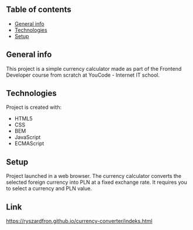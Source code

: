 ﻿## Table of contents
* [General info](#general-info)
* [Technologies](#technologies)
* [Setup](#setup)

## General info
This project is a simple currency calculator made as part of the Frontend Developer course from scratch at YouCode - Internet IT school.
	
## Technologies
Project is created with:
* HTML5
* CSS
* BEM
* JavaScript
* ECMAScript
	
## Setup
Project launched in a web browser. The currency calculator converts the selected foreign currency into PLN at a fixed exchange rate. It requires you to select a currency and PLN value.

## Link
https://ryszardfron.github.io/currency-converter/indeks.html

